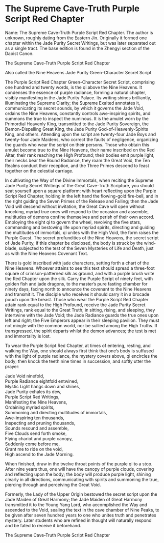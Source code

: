 # The Supreme Cave-Truth Purple Script Red Chapter

Name: The Supreme Cave-Truth Purple Script Red Chapter. The author is unknown, roughly dating from the Eastern Jin. Originally it formed one chapter within the Jade Purity Secret Writings, but was later separated out as a single tract. The base edition is found in the Zhengyi section of the Daoist Canon.

The Supreme Cave-Truth Purple Script Red Chapter

Also called the Nine Heavens Jade Purity Green-Character Secret Script

The Purple Script Red Chapter Green-Character Secret Script, comprising one hundred and twenty words, is the qi above the Nine Heavens. It condenses the essence of purple radiance, forming a natural chapter, visibly manifesting in the Jade Purity Palace. Its writing shines brilliantly, illuminating the Supreme Clarity; the Supreme Exalted annotates it, communicating its secret sounds, by which it governs the Jade Void, ordains the Nine Heavens, constantly controls awe-inspiring spirits, and summons the true to inspect the numinous. It is the amulet worn by the Primordial Heavenly King, transmitted to the Jade Purity Sovereign, the Demon-Dispelling Great King, the Jade Purity God-of-Heavenly-Spirits King, and others. Attending upon the script are twenty-four Jade Boys and twenty-four Jade Maidens, who correct the faults of negligence, organizing the guards who wear the script on their persons. Those who obtain this amulet become true to the Nine Heavens, their name inscribed on the Red Altar, their rank reaching the High Profound; their bodies emit purple light, their necks bear the Round Radiance, they roam the Great Void, the Ten Realms conduct their reception, and the Three Primes descend to feast together on the celestial carriage.

In cultivating the Way of the Divine Immortals, when reciting the Supreme Jade Purity Secret Writings of the Great Cave-Truth Scripture, you should seat yourself upon a square platform; with heart reflecting upon the Purple Script Red Chapter, holding in the left hand the flowing-gold fire-bell, and in the right guiding the Seven Primes of the Release and Falling; then the Jade Void will descend without invitation, the Great Cave will open without knocking, myriad true ones will respond to the occasion and assemble, multitudes of demons confine themselves and perish of their own accord. Employing the eight qi to govern the wheel, revolving the five stars, commanding and bestowing life upon myriad spirits, directing and guiding the multitudes of immortals, qi unites with the High Void, the form raises the Purple Guest. The secret profundities of the Nine Heavens, the secret script of Jade Purity, if this chapter be disclosed, the body is struck by the wind-blade, subjected to the test of the Seven Mysteries of Life and Death, just as with the Nine Heavens Covenant Text.

There is gold inscribed with jade characters, setting forth a chart of the Nine Heavens. Whoever attains to see this text should spread a three-foot square of crimson-patterned silk as ground, and with a purple brush write the Red Chapter upon the silk. Carry the Purple Script of ninety feet, with golden fish and jade dragons, to the master’s pure fasting chamber for ninety days, facing north to announce the covenant to the Nine Heavens and transmit it. The disciple who receives it should carry it in a brocade pouch upon the breast. Those who wear the Purple Script Red Chapter attain rank equal to the High Profound, receive the Jade Purity Secret Writings, rank equal to the Great Truth; in sitting, rising, and sleeping, they intertwine with the Jade Void; the Jade Radiance guards the true ones upon left and right; the Five Emperors appear in their sleeping pavilion. They must not mingle with the common world, nor be sullied among the High Truths. If transgressed, the spirit departs whilst the demon advances; the test is met and immortality is lost.

To wear the Purple Script Red Chapter, at times of entering, resting, and walking the Way, one should always first think that one’s body is suffused with the light of purple radiance, the mystery covers above, qi encircles the body; then knock the teeth nine times in succession, and softly utter the prayer:

Jade Void ninefold,  
Purple Radiance eightfold entwined,  
Mystic Light hangs down and shines,  
Jade Purity exhales its dew,  
Purple Script Red Writings,  
Manifesting the Nine Heavens,  
Ordaining myriad spirits,  
Summoning and directing multitudes of immortals,  
Awe-inspiring ten thousands,  
Inspecting and pruning thousands,  
Sounds resound and assemble,  
Five Clouds send forth smoke,  
Flying chariot and purple canopy,  
Suddenly come before me,  
Grant me to ride on the void,  
High ascend to the Jade Morning.

When finished, draw in the twelve throat points of the purple qi to a stop. After nine years thus, one will have the canopy of purple clouds, covering and reflecting upon the body; the body will produce purple light, shining clearly in all directions, communicating with spirits and summoning the true, piercing through and perceiving the Great Void.

Formerly, the Lady of the Upper Origin bestowed the secret script upon the Jade Maiden of Great Harmony; the Jade Maiden of Great Harmony transmitted it to the Young Yang Lord, who accomplished the Way and ascended to the Void, sealing the text in the cave chamber of Nine Peaks, to be given after seven hundred years to one who unites truth and penetrates mystery. Later students who are refined in thought will naturally respond and be fated to receive it beforehand.

The Supreme Cave-Truth Purple Script Red Chapter
